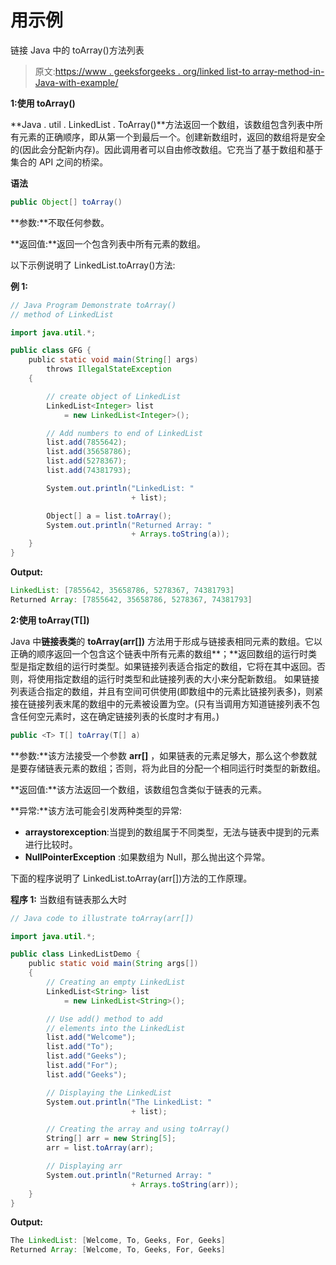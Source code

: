 # 用示例

链接 Java 中的 toArray()方法列表

> 原文:[https://www . geeksforgeeks . org/linked list-to array-method-in-Java-with-example/](https://www.geeksforgeeks.org/linkedlist-toarray-method-in-java-with-example/)

**1:使用 toArray()**

**Java . util . LinkedList . ToArray()**方法返回一个数组，该数组包含列表中所有元素的正确顺序，即从第一个到最后一个。创建新数组时，返回的数组将是安全的(因此会分配新内存)。因此调用者可以自由修改数组。它充当了基于数组和基于集合的 API 之间的桥梁。

**语法**

```java
public Object[] toArray()
```

**参数:**不取任何参数。

**返回值:**返回一个包含列表中所有元素的数组。

以下示例说明了 LinkedList.toArray()方法:

**例 1:**

```java
// Java Program Demonstrate toArray()
// method of LinkedList

import java.util.*;

public class GFG {
    public static void main(String[] args)
        throws IllegalStateException
    {

        // create object of LinkedList
        LinkedList<Integer> list
            = new LinkedList<Integer>();

        // Add numbers to end of LinkedList
        list.add(7855642);
        list.add(35658786);
        list.add(5278367);
        list.add(74381793);

        System.out.println("LinkedList: "
                           + list);

        Object[] a = list.toArray();
        System.out.println("Returned Array: "
                           + Arrays.toString(a));
    }
}
```

**Output:**

```java
LinkedList: [7855642, 35658786, 5278367, 74381793]
Returned Array: [7855642, 35658786, 5278367, 74381793]

```

**2:使用 toArray(T[])**

Java 中**链接表类**的 **toArray(arr[])** 方法用于形成与链接表相同元素的数组。它以正确的顺序返回一个包含这个链表中所有元素的数组**；**返回数组的运行时类型是指定数组的运行时类型。如果链接列表适合指定的数组，它将在其中返回。否则，将使用指定数组的运行时类型和此链接列表的大小来分配新数组。
如果链接列表适合指定的数组，并且有空间可供使用(即数组中的元素比链接列表多)，则紧接在链接列表末尾的数组中的元素被设置为空。(只有当调用方知道链接列表不包含任何空元素时，这在确定链接列表的长度时才有用。)

```java
public <T> T[] toArray(T[] a)
```

**参数:**该方法接受一个参数 **arr[]** ，如果链表的元素足够大，那么这个参数就是要存储链表元素的数组；否则，将为此目的分配一个相同运行时类型的新数组。

**返回值:**该方法返回一个数组，该数组包含类似于链表的元素。

**异常:**该方法可能会引发两种类型的异常:

*   **arraystorexception**:当提到的数组属于不同类型，无法与链表中提到的元素进行比较时。
*   **NullPointerException** :如果数组为 Null，那么抛出这个异常。

下面的程序说明了 LinkedList.toArray(arr[])方法的工作原理。

**程序 1:** 当数组有链表那么大时

```java
// Java code to illustrate toArray(arr[])

import java.util.*;

public class LinkedListDemo {
    public static void main(String args[])
    {
        // Creating an empty LinkedList
        LinkedList<String> list
            = new LinkedList<String>();

        // Use add() method to add
        // elements into the LinkedList
        list.add("Welcome");
        list.add("To");
        list.add("Geeks");
        list.add("For");
        list.add("Geeks");

        // Displaying the LinkedList
        System.out.println("The LinkedList: "
                           + list);

        // Creating the array and using toArray()
        String[] arr = new String[5];
        arr = list.toArray(arr);

        // Displaying arr
        System.out.println("Returned Array: "
                           + Arrays.toString(arr));
    }
}
```

**Output:**

```java
The LinkedList: [Welcome, To, Geeks, For, Geeks]
Returned Array: [Welcome, To, Geeks, For, Geeks]

```